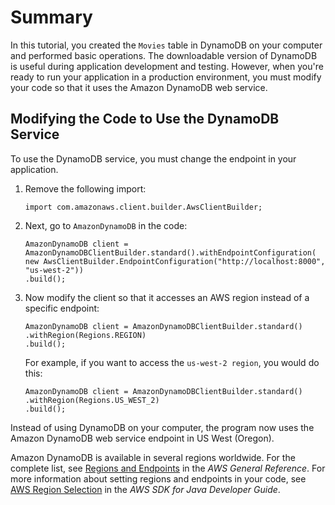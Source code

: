 # Summary<a name="GettingStarted.Java.Summary"></a>

In this tutorial, you created the `Movies` table in DynamoDB on your computer and performed basic operations\. The downloadable version of DynamoDB is useful during application development and testing\. However, when you're ready to run your application in a production environment, you must modify your code so that it uses the Amazon DynamoDB web service\.

## Modifying the Code to Use the DynamoDB Service<a name="GettingStarted.Java.Summary.MovingToDDB"></a>

To use the DynamoDB service, you must change the endpoint in your application\.

1. Remove the following import:

   ```
   import com.amazonaws.client.builder.AwsClientBuilder;
   ```

1. Next, go to `AmazonDynamoDB` in the code:

   ```
   AmazonDynamoDB client = AmazonDynamoDBClientBuilder.standard().withEndpointConfiguration(
   new AwsClientBuilder.EndpointConfiguration("http://localhost:8000", "us-west-2"))
   .build();
   ```

1. Now modify the client so that it accesses an AWS region instead of a specific endpoint:

   ```
   AmazonDynamoDB client = AmazonDynamoDBClientBuilder.standard()
   .withRegion(Regions.REGION)
   .build();
   ```

   For example, if you want to access the `us-west-2 region`, you would do this:

   ```
   AmazonDynamoDB client = AmazonDynamoDBClientBuilder.standard()
   .withRegion(Regions.US_WEST_2)
   .build();
   ```

Instead of using DynamoDB on your computer, the program now uses the Amazon DynamoDB web service endpoint in US West \(Oregon\)\.

Amazon DynamoDB is available in several regions worldwide\. For the complete list, see [Regions and Endpoints](http://docs.aws.amazon.com/general/latest/gr/rande.html) in the *AWS General Reference*\. For more information about setting regions and endpoints in your code, see [AWS Region Selection](http://docs.aws.amazon.com/sdk-for-java/v1/developer-guide/java-dg-region-selection.html) in the *AWS SDK for Java Developer Guide*\.